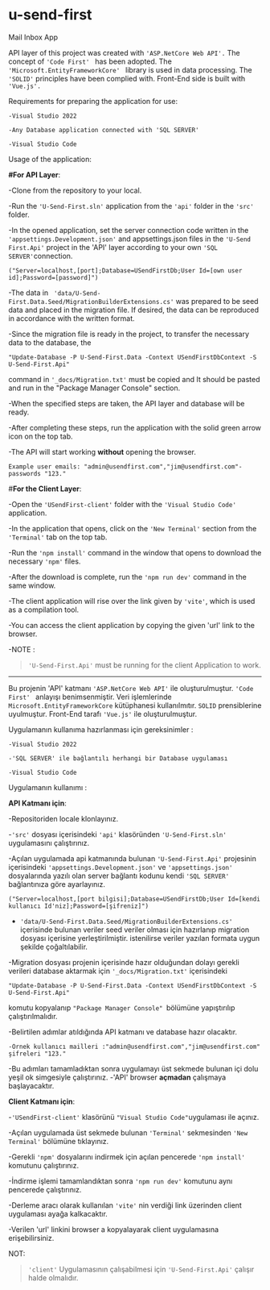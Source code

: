 # u-send-first
Mail Inbox App

API layer of this project was created with ```'ASP.NetCore Web API'.```
The concept of ```'Code First' ``` has been adopted.
The ```'Microsoft.EntityFrameworkCore' ``` library is used in data processing.
The ``` 'SOLID' ``` principles have been complied with.
Front-End side is built with ```'Vue.js'.```


Requirements for preparing the application for use:
```
-Visual Studio 2022
```
```
-Any Database application connected with 'SQL SERVER'
```
```
-Visual Studio Code
```
Usage of the application:

**#For API Layer**:

-Clone from the repository to your local.

-Run the ```'U-Send-First.sln'``` application from the ```'api'``` folder in the ```'src'``` folder.

-In the opened application, set the server connection code written in the ``` 'appsettings.Development.json'``` and appsettings.json files in the ```'U-Send First.Api'``` project in the 'API' layer according to your own ```'SQL SERVER'```connection.

  ```("Server=localhost,[port];Database=USendFirstDb;User Id=[own user id];Password=[password]")```
  
-The data in ``` 'data/U-Send-First.Data.Seed/MigrationBuilderExtensions.cs'``` was prepared to be seed data and placed in the migration file. If desired, the data can be reproduced in accordance with the written format.

-Since the migration file is ready in the project, to transfer the necessary data to the database, the 
```
"Update-Database -P U-Send-First.Data -Context USendFirstDbContext -S U-Send-First.Api"
``` 
command in ```'_docs/Migration.txt'``` must be copied and
  It should be pasted and run in the "Package Manager Console" section.
  
-When the specified steps are taken, the API layer and database will be ready.

-After completing these steps, run the application with the solid green arrow icon on the top tab. 

-The API will start working **without** opening the browser.

	Example user emails: "admin@usendfirst.com","jim@usendfirst.com"-passwords "123."

#**For the Client Layer**:

-Open the ```'USendFirst-client'``` folder with the ```'Visual Studio Code'``` application.

-In the application that opens, click on the ```'New Terminal'``` section from the ```'Terminal'``` tab on the top tab.

-Run the ```'npm install'``` command in the window that opens to download the necessary ```'npm'``` files.

-After the download is complete, run the ```'npm run dev'``` command in the same window.

-The client application will rise over the link given by ```'vite'```, which is used as a compilation tool.

-You can access the client application by copying the given 'url' link to the browser.

-NOTE :
>```'U-Send-First.Api'``` must be running for the client Application to work.
  
  ------------------------------------------------------------------------------------------------------------
  
Bu projenin 'API' katmanı ```'ASP.NetCore Web API'``` ile oluşturulmuştur. 
```'Code First' ``` anlayışı benimsenmiştir. 
Veri işlemlerinde ``` Microsoft.EntityFrameworkCore``` kütüphanesi kullanılmıtır. 
```SOLID``` prensiblerine uyulmuştur. 
Front-End tarafı ```'Vue.js'``` ile oluşturulmuştur. 

Uygulamanın kullanıma hazırlanması için gereksinimler :
```
-Visual Studio 2022
```
```
-'SQL SERVER' ile bağlantılı herhangi bir Database uygulaması
```
```
-Visual Studio Code 
```

Uygulamanın kullanımı :

**API Katmanı için**:

-Repositoriden locale klonlayınız.

-```'src'``` dosyası içerisindeki ```'api'``` klasöründen ```'U-Send-First.sln'``` uygulamasını çalıştırınız. 

-Açılan uygulamada api katmanında bulunan ```'U-Send-First.Api'``` projesinin içerisindeki ```'appsettings.Development.json'``` ve ```'appsettings.json'``` dosyalarında yazılı olan server bağlantı kodunu kendi ```'SQL SERVER'``` bağlantınıza göre ayarlayınız.

	("Server=localhost,[port bilgisi];Database=USendFirstDb;User Id=[kendi kullanıcı Id'niz];Password=[şifreniz]")
	
- ```'data/U-Send-First.Data.Seed/MigrationBuilderExtensions.cs'``` içerisinde bulunan veriler seed veriler olması için hazırlanıp migration dosyası içerisine yerleştirilmiştir. istenilirse veriler yazılan formata uygun şekilde çoğaltılabilir. 

-Migration dosyası projenin içerisinde hazır olduğundan dolayı gerekli verileri database aktarmak için ```'_docs/Migration.txt'``` içerisindeki 
```
"Update-Database -P U-Send-First.Data -Context USendFirstDbContext -S U-Send-First.Api"
```

komutu kopyalanıp ```"Package Manager Console" ```bölümüne yapıştırılıp çalıştırılmalıdır. 

-Belirtilen adımlar atıldığında API katmanı ve database hazır olacaktır. 
```
-Örnek kullanıcı mailleri :"admin@usendfirst.com","jim@usendfirst.com" şifreleri "123."
```

-Bu adımları tamamladıktan sonra uygulamayı üst sekmede bulunan içi dolu yeşil ok simgesiyle çalıştırınız. 
-'API' browser **açmadan** çalışmaya başlayacaktır. 

**Client Katmanı için**:

-```'USendFirst-client'``` klasörünü ```"Visual Studio Code"```uygulaması ile açınız.

-Açılan uygulamada üst sekmede bulunan ```'Terminal'``` sekmesinden ```'New Terminal'``` bölümüne tıklayınız.

-Gerekli ```'npm'``` dosyalarını indirmek için açılan pencerede ```'npm install'``` komutunu çalıştırınız. 

-İndirme işlemi tamamlandıktan sonra ```'npm run dev'``` komutunu aynı pencerede çalıştırınız. 

-Derleme aracı olarak kullanılan ```'vite'``` nin verdiği link üzerinden client uygulaması ayağa kalkacaktır.

-Verilen 'url' linkini browser a kopyalayarak client uygulamasına erişebilirsiniz. 


NOT:
>```'client'``` Uygulamasının çalışabilmesi için ```'U-Send-First.Api'``` çalışır halde olmalıdır.


  
  
  
  
  
